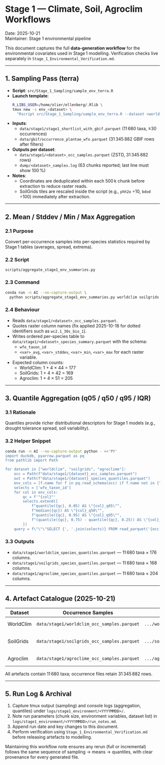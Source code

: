 # Stage 1 — Climate, Soil, Agroclim Workflows

Date: 2025-10-21  
Maintainer: Stage 1 environmental pipeline

This document captures the full **data-generation workflow** for the environmental covariates used in Stage 1 modelling. Verification checks live separately in `Stage_1_Environmental_Verification.md`.

---

## 1. Sampling Pass (terra)

- **Script**: `src/Stage_1_Sampling/sample_env_terra.R`
- **Launch template**:
  ```bash
  R_LIBS_USER=/home/olier/ellenberg/.Rlib \
  tmux new -s env_<dataset> \
    "Rscript src/Stage_1_Sampling/sample_env_terra.R --dataset <worldclim|soilgrids|agroclim> --chunk-size 500000"
  ```
- **Inputs**:
  - `data/stage1/stage1_shortlist_with_gbif.parquet` (11 680 taxa, ≥30 occurrences)
  - `data/gbif/occurrence_plantae_wfo.parquet` (31 345 882 GBIF rows after filters)
- **Outputs per dataset**:
  - `data/stage1/<dataset>_occ_samples.parquet` (ZSTD, 31 345 882 rows)
  - `dump/<dataset>_samples.log` (63 chunks reported; last line must show 100 %)
- **Notes**:
  - Coordinates are deduplicated within each 500 k chunk before extraction to reduce raster reads.
  - SoilGrids tiles are rescaled inside the script (e.g., `phh2o` ÷10, `bdod` ÷100) immediately after extraction.

---

## 2. Mean / Stddev / Min / Max Aggregation

### 2.1 Purpose
Convert per-occurrence samples into per-species statistics required by Stage 1 tables (averages, spread, extrema).

### 2.2 Script
`scripts/aggregate_stage1_env_summaries.py`

### 2.3 Command
```bash
conda run -n AI --no-capture-output \
  python scripts/aggregate_stage1_env_summaries.py worldclim soilgrids agroclime
```

### 2.4 Behaviour
- Reads `data/stage1/<dataset>_occ_samples.parquet`.
- Quotes raster column names (fix applied 2025-10-18 for dotted identifiers such as `wc2.1_30s_bio_1`).
- Writes ordered per-species table to `data/stage1/<dataset>_species_summary.parquet` with the schema:
  - `wfo_taxon_id`
  - `<var>_avg`, `<var>_stddev`, `<var>_min`, `<var>_max` for each raster variable.
- Expected column counts:
  - WorldClim: 1 + 4 × 44 = 177
  - SoilGrids: 1 + 4 × 42 = 169
  - Agroclim: 1 + 4 × 51 = 205

---

## 3. Quantile Aggregation (q05 / q50 / q95 / IQR)

### 3.1 Rationale
Quantiles provide richer distributional descriptors for Stage 1 models (e.g., drought tolerance spread, soil variability).

### 3.2 Helper Snippet
```bash
conda run -n AI --no-capture-output python - <<'PY'
import duckdb, pyarrow.parquet as pq
from pathlib import Path

for dataset in ["worldclim", "soilgrids", "agroclime"]:
    occ = Path(f"data/stage1/{dataset}_occ_samples.parquet")
    out = Path(f"data/stage1/{dataset}_species_quantiles.parquet")
    env_cols = [f.name for f in pq.read_schema(occ) if f.name not in {"wfo_taxon_id","gbifID","lon","lat"}]
    selects = ['wfo_taxon_id']
    for col in env_cols:
        qc = f'"{col}"'
        selects.extend([
            f"quantile({qc}, 0.05) AS \"{col}_q05\"",
            f"median({qc}) AS \"{col}_q50\"",
            f"quantile({qc}, 0.95) AS \"{col}_q95\"",
            f"(quantile({qc}, 0.75) - quantile({qc}, 0.25)) AS \"{col}_iqr\"",
        ])
    query = f\"\"\"SELECT {', '.join(selects)} FROM read_parquet('{occ.as_posix()}') GROUP BY wfo_taxon_id ORDER BY wfo_taxon_id\"\"\"\n    duckdb.sql(f\"COPY ({query}) TO '{out.as_posix()}' (FORMAT PARQUET, COMPRESSION ZSTD)\")\nPY
```

### 3.3 Outputs
- `data/stage1/worldclim_species_quantiles.parquet` — 11 680 taxa × 176 columns.
- `data/stage1/soilgrids_species_quantiles.parquet` — 11 680 taxa × 168 columns.
- `data/stage1/agroclime_species_quantiles.parquet` — 11 680 taxa × 204 columns.

---

## 4. Artefact Catalogue (2025-10-21)

| Dataset   | Occurrence Samples | Means/Stddev | Quantiles | Notes |
|-----------|--------------------|--------------|-----------|-------|
| WorldClim | `data/stage1/worldclim_occ_samples.parquet` | `.../worldclim_species_summary.parquet` | `.../worldclim_species_quantiles.parquet` | 44 rasters (BIO + vapour/solar/elevation) |
| SoilGrids | `data/stage1/soilgrids_occ_samples.parquet` | `.../soilgrids_species_summary.parquet` | `.../soilgrids_species_quantiles.parquet` | 42 rasters (property × depth; values rescaled) |
| Agroclim  | `data/stage1/agroclime_occ_samples.parquet` | `.../agroclime_species_summary.parquet` | `.../agroclime_species_quantiles.parquet` | 51 climatological metrics |

All artefacts contain 11 680 taxa; occurrence files retain 31 345 882 rows.

---

## 5. Run Log & Archival

1. Capture tmux output (sampling) and console logs (aggregation, quantiles) under `logs/stage1_environment/<YYYYMMDD>/`.
2. Note run parameters (chunk size, environment variables, dataset list) in `logs/stage1_environment/<YYYYMMDD>/run_notes.md`.
3. Append run date and key changes to this document.
4. Perform verification using `Stage_1_Environmental_Verification.md` before releasing artefacts to modelling.

Maintaining this workflow note ensures any rerun (full or incremental) follows the same sequence of sampling → means → quantiles, with clear provenance for every generated file.
